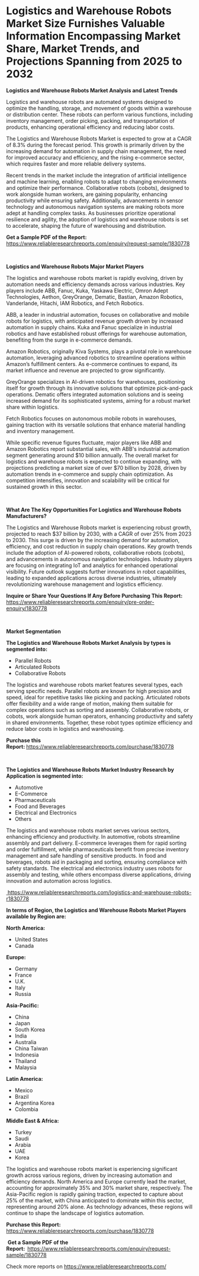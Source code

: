 <p><h1>Logistics and Warehouse Robots Market Size Furnishes Valuable Information Encompassing Market Share, Market Trends, and Projections Spanning from 2025 to 2032</h1></p><p><strong>Logistics and Warehouse Robots Market Analysis and Latest Trends</strong></p>
<p><p>Logistics and warehouse robots are automated systems designed to optimize the handling, storage, and movement of goods within a warehouse or distribution center. These robots can perform various functions, including inventory management, order picking, packing, and transportation of products, enhancing operational efficiency and reducing labor costs.</p><p>The Logistics and Warehouse Robots Market is expected to grow at a CAGR of 8.3% during the forecast period. This growth is primarily driven by the increasing demand for automation in supply chain management, the need for improved accuracy and efficiency, and the rising e-commerce sector, which requires faster and more reliable delivery systems. </p><p>Recent trends in the market include the integration of artificial intelligence and machine learning, enabling robots to adapt to changing environments and optimize their performance. Collaborative robots (cobots), designed to work alongside human workers, are gaining popularity, enhancing productivity while ensuring safety. Additionally, advancements in sensor technology and autonomous navigation systems are making robots more adept at handling complex tasks. As businesses prioritize operational resilience and agility, the adoption of logistics and warehouse robots is set to accelerate, shaping the future of warehousing and distribution.</p></p>
<p><strong>Get a Sample PDF of the Report:&nbsp;</strong> <a href="https://www.reliableresearchreports.com/enquiry/request-sample/1830778?utm_campaign=2744&utm_medium=2&utm_source=Github&utm_content=ia&utm_term=28022025&utm_id=logistics-and-warehouse-robots">https://www.reliableresearchreports.com/enquiry/request-sample/1830778</a></p>
<p>&nbsp;</p>
<p><strong>Logistics and Warehouse Robots Major Market Players</strong></p>
<p><p>The logistics and warehouse robots market is rapidly evolving, driven by automation needs and efficiency demands across various industries. Key players include ABB, Fanuc, Kuka, Yaskawa Electric, Omron Adept Technologies, Aethon, GreyOrange, Dematic, Bastian, Amazon Robotics, Vanderlande, Hitachi, IAM Robotics, and Fetch Robotics.</p><p>ABB, a leader in industrial automation, focuses on collaborative and mobile robots for logistics, with anticipated revenue growth driven by increased automation in supply chains. Kuka and Fanuc specialize in industrial robotics and have established robust offerings for warehouse automation, benefiting from the surge in e-commerce demands. </p><p>Amazon Robotics, originally Kiva Systems, plays a pivotal role in warehouse automation, leveraging advanced robotics to streamline operations within Amazon’s fulfillment centers. As e-commerce continues to expand, its market influence and revenue are projected to grow significantly.</p><p>GreyOrange specializes in AI-driven robotics for warehouses, positioning itself for growth through its innovative solutions that optimize pick-and-pack operations. Dematic offers integrated automation solutions and is seeing increased demand for its sophisticated systems, aiming for a robust market share within logistics.</p><p>Fetch Robotics focuses on autonomous mobile robots in warehouses, gaining traction with its versatile solutions that enhance material handling and inventory management. </p><p>While specific revenue figures fluctuate, major players like ABB and Amazon Robotics report substantial sales, with ABB's industrial automation segment generating around $10 billion annually. The overall market for logistics and warehouse robots is expected to continue expanding, with projections predicting a market size of over $70 billion by 2028, driven by automation trends in e-commerce and supply chain optimization. As competition intensifies, innovation and scalability will be critical for sustained growth in this sector.</p></p>
<p>&nbsp;</p>
<p><strong>What Are The Key Opportunities For Logistics and Warehouse Robots Manufacturers?</strong></p>
<p><p>The Logistics and Warehouse Robots market is experiencing robust growth, projected to reach $37 billion by 2030, with a CAGR of over 25% from 2023 to 2030. This surge is driven by the increasing demand for automation, efficiency, and cost reduction in supply chain operations. Key growth trends include the adoption of AI-powered robots, collaborative robots (cobots), and advancements in autonomous navigation technologies. Industry players are focusing on integrating IoT and analytics for enhanced operational visibility. Future outlook suggests further innovations in robot capabilities, leading to expanded applications across diverse industries, ultimately revolutionizing warehouse management and logistics efficiency.</p></p>
<p><strong>Inquire or Share Your Questions If Any Before Purchasing This Report:</strong> <a href="https://www.reliableresearchreports.com/enquiry/pre-order-enquiry/1830778?utm_campaign=2744&utm_medium=2&utm_source=Github&utm_content=ia&utm_term=28022025&utm_id=logistics-and-warehouse-robots">https://www.reliableresearchreports.com/enquiry/pre-order-enquiry/1830778</a></p>
<p>&nbsp;</p>
<p><strong>Market Segmentation</strong></p>
<p><strong>The Logistics and Warehouse Robots Market Analysis by types is segmented into:</strong></p>
<p><ul><li>Parallel Robots</li><li>Articulated Robots</li><li>Collaborative Robots</li></ul></p>
<p><p>The logistics and warehouse robots market features several types, each serving specific needs. Parallel robots are known for high precision and speed, ideal for repetitive tasks like picking and packing. Articulated robots offer flexibility and a wide range of motion, making them suitable for complex operations such as sorting and assembly. Collaborative robots, or cobots, work alongside human operators, enhancing productivity and safety in shared environments. Together, these robot types optimize efficiency and reduce labor costs in logistics and warehousing.</p></p>
<p><strong>Purchase this Report:&nbsp;</strong><a href="https://www.reliableresearchreports.com/purchase/1830778?utm_campaign=2744&utm_medium=2&utm_source=Github&utm_content=ia&utm_term=28022025&utm_id=logistics-and-warehouse-robots">https://www.reliableresearchreports.com/purchase/1830778</a></p>
<p>&nbsp;</p>
<p><strong>The Logistics and Warehouse Robots Market Industry Research by Application is segmented into:</strong></p>
<p><ul><li>Automotive</li><li>E-Commerce</li><li>Pharmaceuticals</li><li>Food and Beverages</li><li>Electrical and Electronics</li><li>Others</li></ul></p>
<p><p>The logistics and warehouse robots market serves various sectors, enhancing efficiency and productivity. In automotive, robots streamline assembly and part delivery. E-commerce leverages them for rapid sorting and order fulfillment, while pharmaceuticals benefit from precise inventory management and safe handling of sensitive products. In food and beverages, robots aid in packaging and sorting, ensuring compliance with safety standards. The electrical and electronics industry uses robots for assembly and testing, while others encompass diverse applications, driving innovation and automation across logistics.</p></p>
<p><a href="https://www.reliableresearchreports.com/logistics-and-warehouse-robots-r1830778?utm_campaign=2744&utm_medium=2&utm_source=Github&utm_content=ia&utm_term=28022025&utm_id=logistics-and-warehouse-robots">&nbsp;https://www.reliableresearchreports.com/logistics-and-warehouse-robots-r1830778</a></p>
<p><strong>In terms of Region, the Logistics and Warehouse Robots Market Players available by Region are:</strong></p>
<p>
    <p> <strong> North America: </strong>
        <ul>
            <li>United States</li>
            <li>Canada</li>
        </ul>
        </p> 
    <p> <strong> Europe: </strong>
        <ul>
            <li>Germany</li>
            <li>France</li>
            <li>U.K.</li>
            <li>Italy</li>
            <li>Russia</li>
        </ul>
        </p> 
    <p> <strong> Asia-Pacific: </strong>
        <ul>
            <li>China</li>
            <li>Japan</li>
            <li>South Korea</li>
            <li>India</li>
            <li>Australia</li>
            <li>China Taiwan</li>
            <li>Indonesia</li>
            <li>Thailand</li>
            <li>Malaysia</li>
        </ul>
        </p> 
    <p> <strong> Latin America: </strong>
        <ul>
            <li>Mexico</li>
            <li>Brazil</li>
            <li>Argentina Korea</li>
            <li>Colombia</li>
        </ul>
        </p> 
    <p> <strong> Middle East & Africa: </strong>
        <ul>
            <li>Turkey</li>
            <li>Saudi</li>
            <li>Arabia</li>
            <li>UAE</li>
            <li>Korea</li>
        </ul>
    </p>
    </p>
<p><p>The logistics and warehouse robots market is experiencing significant growth across various regions, driven by increasing automation and efficiency demands. North America and Europe currently lead the market, accounting for approximately 35% and 30% market share, respectively. The Asia-Pacific region is rapidly gaining traction, expected to capture about 25% of the market, with China anticipated to dominate within this sector, representing around 20% alone. As technology advances, these regions will continue to shape the landscape of logistics automation.</p></p>
<p><strong>Purchase this Report: </strong><a href="https://www.reliableresearchreports.com/purchase/1830778?utm_campaign=2744&utm_medium=2&utm_source=Github&utm_content=ia&utm_term=28022025&utm_id=logistics-and-warehouse-robots">https://www.reliableresearchreports.com/purchase/1830778</a></p>
<p>&nbsp;<strong>Get a Sample PDF of the Report:&nbsp;&nbsp;</strong><a href="https://www.reliableresearchreports.com/enquiry/request-sample/1830778?utm_campaign=2744&utm_medium=2&utm_source=Github&utm_content=ia&utm_term=28022025&utm_id=logistics-and-warehouse-robots">https://www.reliableresearchreports.com/enquiry/request-sample/1830778</a></p>
<p><strong></strong></p>
<p>Check more reports on <a href="https://www.reliableresearchreports.com/?utm_campaign=2744&utm_medium=2&utm_source=Github&utm_content=ia&utm_term=28022025&utm_id=logistics-and-warehouse-robots">https://www.reliableresearchreports.com/</a></p>